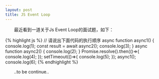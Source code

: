 ```yaml
---
layout: post
title: JS Event Loop
---
```


&ensp;&ensp;&ensp;&ensp;最近看到一道关于Js Event Loop的面试题，如下：

{% highlight js %}
// 请说出下面代码的执行顺序
async function async1() {
  console.log(1);
  const result = await async2();
  console.log(3);
}
async function async2() {
  console.log(2);
}
Promise.resolve().then(()=>{
  console.log(4);
});
setTimeout(()=>{
  console.log(5);
});
async1();
console.log(6);
{% endhighlight %}

&ensp;&ensp;&ensp;&ensp;..to be continue..
